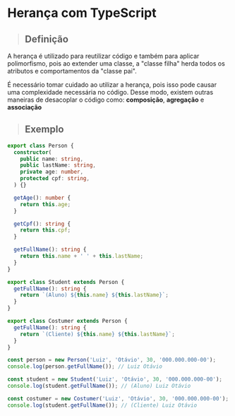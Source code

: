 # Herança com TypeScript

> ## **Definição**

A herança é utilizado para reutilizar código e também para aplicar polimorfismo, pois ao extender uma classe, a "classe filha" herda todos os atributos e comportamentos da "classe pai".

É necessário tomar cuidado ao utilizar a herança, pois isso pode causar uma complexidade necessária no código. Desse modo, existem outras maneiras de desacoplar o código como: **composição**, **agregação** e **associação**

> ## **Exemplo**

```ts
export class Person {
  constructor(
    public name: string,
    public lastName: string,
    private age: number,
    protected cpf: string,
  ) {}

  getAge(): number {
    return this.age;
  }

  getCpf(): string {
    return this.cpf;
  }

  getFullName(): string {
    return this.name + ' ' + this.lastName;
  }
}

export class Student extends Person {
  getFullName(): string {
    return `(Aluno) ${this.name} ${this.lastName}`;
  }
}

export class Costumer extends Person {
  getFullName(): string {
    return `(Cliente) ${this.name} ${this.lastName}`;
  }
}

const person = new Person('Luiz', 'Otávio', 30, '000.000.000-00');
console.log(person.getFullName()); // Luiz Otávio

const student = new Student('Luiz', 'Otávio', 30, '000.000.000-00');
console.log(student.getFullName()); // (Aluno) Luiz Otávio

const costumer = new Costumer('Luiz', 'Otávio', 30, '000.000.000-00');
console.log(student.getFullName()); // (Cliente) Luiz Otávio
```
